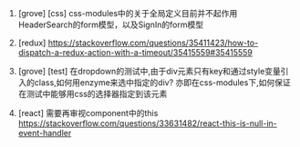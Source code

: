 1. [grove] [css] css-modules中的关于全局定义目前并不起作用
HeaderSearch的form模型，以及SignIn的form模型

2. [redux]
https://stackoverflow.com/questions/35411423/how-to-dispatch-a-redux-action-with-a-timeout/35415559#35415559

3. [grove] [test] 在dropdown的测试中,由于div元素只有key和通过style变量引入的class,如何用enzyme来选中指定的div?
亦即在css-modules下,如何保证在测试中能够用css的选择器指定到该元素

4. [react] 需要再审视component中的this
https://stackoverflow.com/questions/33631482/react-this-is-null-in-event-handler
